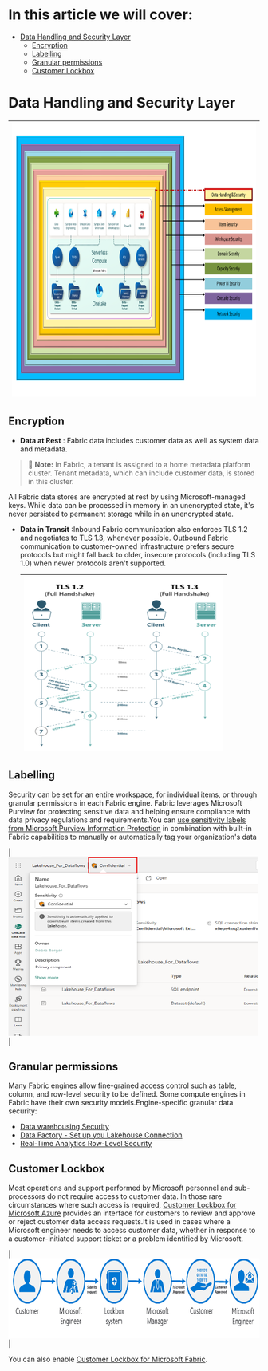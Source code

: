 # In this article we will cover:

* [Data Handling and Security Layer](#data-handling-and-security-layer)
  * [Encryption](#encryption)
  * [Labelling](#labelling)
  * [Granular permissions](#granular-permissions)
  * [Customer Lockbox](#customer-lockbox)

# Data Handling and Security Layer

|<img src='/Assests/Security/Media/DataLayer.PNG' width='1000' height='550'>|
| ----------- | 

## Encryption

* **Data at Rest** : Fabric data includes customer data as well as system data and metadata.

> :memo: **Note:** In Fabric, a tenant is assigned to a home metadata platform cluster. Tenant metadata, which can include customer data, is stored in this cluster.

All Fabric data stores are encrypted at rest by using Microsoft-managed keys. While data can be processed in memory in an unencrypted state, it's never persisted to permanent storage while in an unencrypted state.

* **Data in Transit** :Inbound Fabric communication also enforces TLS 1.2 and negotiates to TLS 1.3, whenever possible. Outbound Fabric communication to customer-owned infrastructure prefers secure protocols but might fall back to older, insecure protocols (including TLS 1.0) when newer protocols aren't supported.

    |<img src='/Assests/Security/Media/TLSHandshake.PNG' width='400' height='350'>|
    | ----------- |

## Labelling

Security can be set for an entire workspace, for individual items, or through granular permissions in each Fabric engine. Fabric leverages Microsoft Purview for protecting sensitive data and helping ensure compliance with data privacy regulations and requirements.You can [use sensitivity labels from Microsoft Purview Information Protection](https://learn.microsoft.com/abric/get-started/apply-sensitivity-labels#apply-a-label) in combination with built-in Fabric capabilities to manually or automatically tag your organization's data

 |<img src='/Assests/Security/Media/SensitivityLabel.png' width='500' height='360'>|

## Granular permissions

Many Fabric engines allow fine-grained access control such as table, column, and row-level security to be defined. Some compute engines in Fabric have their own security models.Engine-specific granular data security:

* [Data warehousing Security](https://learn.microsoft.com/fabric/data-warehouse/security)
* [Data Factory - Set up you Lakehouse Connection](https://learn.microsoft.com/fabric/data-factory/connector-lakehouse-overview)
* [Real-Time Analytics Row-Level Security](https://learn.microsoft.com/azure/data-explorer/kusto/management/row-level-security-policy)

## Customer Lockbox

Most operations and support performed by Microsoft personnel and sub-processors do not require access to customer data. In those rare circumstances where such access is required, [Customer Lockbox for Microsoft Azure](https://learn.microsoft.com/training/modules/m365-compliance-insider-manage-customer-lockbox/) provides an interface for customers to review and approve or reject customer data access requests.It is used in cases where a Microsoft engineer needs to access customer data, whether in response to a customer-initiated support ticket or a problem identified by Microsoft.

 |<img src='/Assests/Security/Media/CustomerLockboxWorkflow.png' width='800' height='160'>|

You can also enable [Customer Lockbox for Microsoft Fabric](https://learn.microsoft.com/fabric/security/security-lockbox#enable-customer-lockbox-for-microsoft-fabric). 